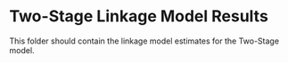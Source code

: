 # Two-Stage Linkage Model Results

This folder should contain the linkage model estimates for the Two-Stage model.
